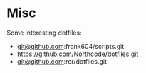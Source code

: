 # Misc

Some interesting dotfiles:
 * git@github.com:frank604/scripts.git
 * https://github.com/Northcode/dotfiles.git
 * git@github.com:rcr/dotfiles.git

